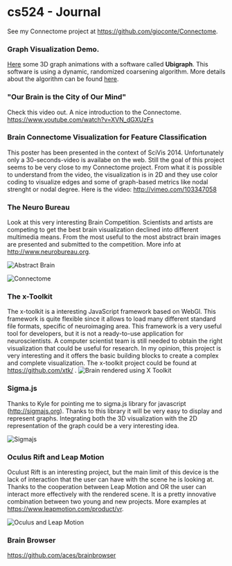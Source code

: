 # cs524 -  Journal
See my Connectome project at https://github.com/gioconte/Connectome.


### Graph Visualization Demo.
[Here](http://ubietylab.net/ubigraph/content/Demos/Carnival.html) some 3D graph animations with a software called **Ubigraph**. This software is using a dynamic, randomized coarsening algorithm. More details about the algorithm can be found [here](http://ubietylab.net/ubigraph/content/Papers/pdf/GraphViz.pdf).


### "Our Brain is the City of Our Mind"
Check this video out. A nice introduction to the Connectome.
https://www.youtube.com/watch?v=XVN_dGXUzFs


### Brain Connectome Visualization for Feature Classification
This poster has been presented in the context of SciVis 2014. Unfortunately only a 30-seconds-video is availabe on the web. Still the goal of this project seems to be very close to my Connectome project. From what it is possible to understand from the video, the visualization is in 2D and they use color coding to visualize edges and some of graph-based metrics like nodal strenght or nodal degree. Here is the video: http://vimeo.com/103347058

### The Neuro Bureau
Look at this very interesting Brain Competition. Scientists and artists are competing to get the best brain visualization declined into different multimedia means. From the most useful to the most abstract brain images are presented and submitted to the competition. More info at http://www.neurobureau.org.

![Abstract Brain](http://i2.wp.com/www.neurobureau.org/wp-content/uploads/2014/06/8076bfd98d003d3e912985ed4d536f85171ae60d4b7a53cf005e9cb74c14ca1e4f9fb29deb794012f938c71e1bc9c19a1b4e07e23ec7ccbb091be6a258ecde09.jpg?resize=378%2C251)

![Connectome](http://i0.wp.com/www.neurobureau.org/wp-content/uploads/2014/06/d114d5473f39fc023644dda35a52545e7a0b936e91f1a0535557ef58bb77e8d87761ef33811d1842d97f38ba041189f3f0f67e1a70bd44ce1038a28a69ce876f.png?resize=234%2C175)


### The x-Toolkit
The x-toolkit is a interesting JavaScript framework based on WebGl. This framework is quite flexible since it allows to load many different standard file formats, specific of neuroimaging area. This framework is a very useful tool for developers, but it is not a ready-to-use application for neuroscientists. A computer scientist team is still needed to obtain the right visualization that could be useful for research. In my opinion, this project is very interesting and it offers the basic building blocks to create a complex and complete visualization. The x-toolkit project could be found at https://github.com/xtk/ . 
![Brain rendered using X Toolkit](http://www.webgl.com/wp-content/uploads/2012/03/webgl-x-toolkit-scientific-3.jpg)

### Sigma.js
Thanks to Kyle for pointing me to sigma.js library for javascript (http://sigmajs.org). Thanks to this library it will be very easy to display and represent graphs. Integrating both the 3D visualization with the 2D representation of the graph could be a very interesting idea. 


![Sigmajs](https://linkurio.us/wp-content/uploads/2014/02/sigma.png)

### Oculus Rift and Leap Motion
Oculust Rift is an interesting project, but the main limit of this device is the lack of interaction that the user can have with the scene he is looking at. Thanks to the cooperation between Leap Motion and OR the user can interact more effectively with the rendered scene. It is a pretty innovative combination between two young and new projects. More examples at https://www.leapmotion.com/product/vr.

![Oculus and Leap Motion](https://di4564baj7skl.cloudfront.net/assets/vr/mount-940-a05ed7984163c49d3809b0d8386e9ed3.gif)

### Brain Browser
https://github.com/aces/brainbrowser
 
